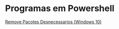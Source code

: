 # Programas em Powershell

<a href="https://github.com/3dinvein/Programas-em-PowerShell/tree/main/REMOVE-PACOTES-DESNECESSARIOS">Remove Pacotes Desnecessarios (Windows 10)</a>
